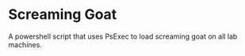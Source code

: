 # Screaming Goat

A powershell script that uses PsExec to load screaming goat on all lab machines.

